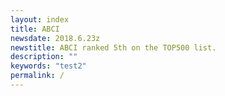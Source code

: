 ```yaml
---
layout: index
title: ABCI
newsdate: 2018.6.23z
newstitle: ABCI ranked 5th on the TOP500 list.
description: ""
keywords: "test2"
permalink: /
---
```

